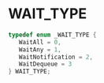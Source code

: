 # WAIT_TYPE

```C
typedef enum _WAIT_TYPE {
   WaitAll = 0,
   WaitAny = 1,
   WaitNotification = 2,
   WaitDequeue = 3
} WAIT_TYPE;
```

